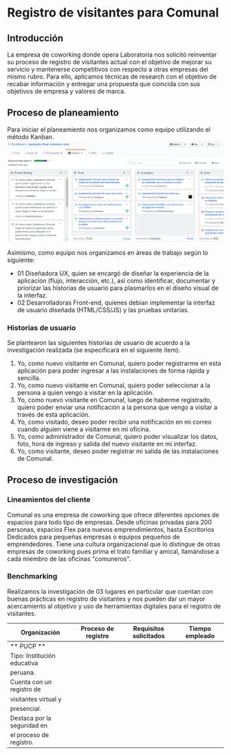 # Registro de visitantes para Comunal
## Introducción
La empresa de coworking donde opera Laboratoria nos solicitó reinventar su proceso de registro de visitantes actual con el objetivo de mejorar su servicio y mantenerse competitivos con respecto a otras empresas del mismo rubro. Para ello, aplicamos técnicas de research con el objetivo de recabar información y entregar una propuesta que coincida con sus objetivos de empresa y valores de marca.

## Proceso de planeamiento
Para iniciar el planeamiento nos organizamos como equipo utilizando el método Kanban.
![Kanban](img/kanban-github.png)

Asimismo, como equipo nos organizamos en áreas de trabajo según lo siguiente:
* 01 Diseñadora UX, quien se encargó de diseñar la experiencia de la aplicación (flujo, interacción, etc.), así como identificar, documentar y priorizar las historias de usuario para plasmarlos en el  diseño visual de la interfaz.
* 02 Desarrolladoras Front-end, quienes debían implementar la interfaz de usuario diseñada (HTML/CSS/JS) y las pruebas unitarias.

### Historias de usuario
Se plantearon las siguientes historias de usuario de acuerdo a la investigación realizada (se especificará en el siguiente ítem):

1. Yo, como nuevo visitante en Comunal, quiero poder registrarme en esta aplicación para poder ingresar a las instalaciones de forma rápida y sencilla.
2. Yo, como nuevo visitante en Comunal, quiero poder seleccionar a la persona a quien vengo a visitar en la aplicación.
3. Yo, como nuevo visitante en Comunal, luego de haberme registrado, quiero poder enviar una notificación a la persona que vengo a visitar a través de esta aplicación.
4. Yo, como visitado, deseo poder recibir una notificación en mi correo cuando alguien viene a visitarme en mi oficina.
5. Yo, como administrador de Comunal, quiero poder visualizar los datos, foto, hora de ingreso y salida del nuevo visitante en mi interfaz.
6. Yo, como visitante, deseo poder registrar mi salida de las instalaciones de Comunal.

## Proceso de investigación
### Lineamientos del cliente
Comunal es una empresa de coworking que ofrece diferentes opciones de espacios para todo tipo de empresas. Desde oficinas privadas para 200 personas, espacios Flex para nuevos emprendimientos, hasta Escritorios Dedicados para pequeñas empresas o equipos pequeños de emprendedores. Tiene una cultura organizacional que lo distingue de otras empresas de coworking pues prima el trato familiar y amical, llamándose a cada miembro de las oficinas "comuneros".

### Benchmarking
Realizamos la investigación de 03 lugares en particular que cuentan con buenas prácticas en registro de visitantes y nos pueden dar un mayor acercamiento al objetivo y uso de herramientas digitales para el registro de visitantes.

| Organización                | Proceso de registro | Requisitos solicitados | Tiempo empleado |
|-------------                | ------------------- | ---------------------- | --------------- |
| ** PUCP **                  | 
| Tipo: Institución educativa |
| peruana.                    |
| Cuenta con un registro de   |
| visitantes virtual y        |
| presencial.                 |
| Destaca por la seguridad en |
| el proceso de registro.     |
